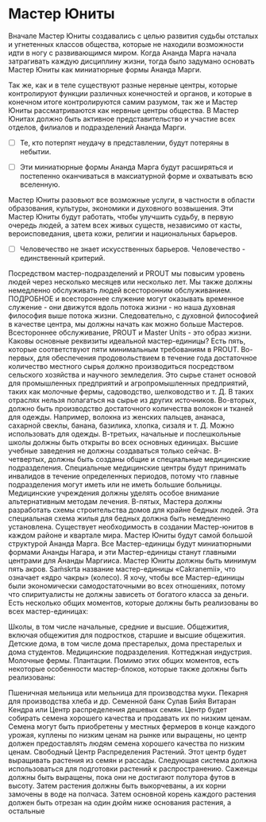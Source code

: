 # Mастер Юниты

Вначале Мастер Юниты создавались с целью развития судьбы отсталых и угнетенных классов общества, которые не находили возможности идти в ногу с развивающимся миром. Когда Ананда Марга начала затрагивать каждую дисциплину жизни, тогда было задумано основать Мастер Юниты как миниатюрные формы Ананда Марги. 

Так же, как и в теле существуют разные нервные центры, которые контролируют функции различных конечностей и органов, и которые в конечном итоге контролируются самим разумом, так же и Мастер Юниты рассматриваются как нервные центры общества. В Мастер Юнитах должно быть активное представительство и участие всех отделов, филиалов и подразделений Ананда Марги. 

- [ ] Те, кто потерпят неудачу в представлении, будут потеряны в небытии.

- [ ] Эти миниатюрные формы Ананда Марга будут расширяться и постепенно оканчиваться в максиатурной форме и охватывать всю вселенную.

Мастер Юниты разовьют все возможные услуги, в частности в области образования, культуры, экономики и духовного возвышения. Эти Мастер Юниты будут работать, чтобы улучшить судьбу, в первую очередь людей, а затем всех живых существ, независимо от касты, вероисповедания, цвета кожи, религии и национальных барьеров. 

- [ ] Человечество не знает искусственных барьеров. Человечество - единственный критерий.

Посредством мастер-подразделений и PROUT мы повысим уровень людей через несколько месяцев или несколько лет. Мы также должны немедленно обслуживать людей всесторонним обслуживанием. ПОДРОБНОЕ и всестороннее служение могут оказывать временное служение - они движутся вдоль потока жизни - но наша духовная философия выше потока жизни. Следовательно, с духовной философией в качестве центра, мы должны начать как можно больше Мастеров. Всестороннее обслуживание, PROUT и Master Units - это образ жизни.
Каковы основные реквизиты идеальной мастер-единицы? Есть пять, которые соответствуют пяти минимальным требованиям в PROUT. Во-первых, для обеспечения продовольствием в течение года достаточное количество местного сырья должно производиться посредством сельского хозяйства и научного земледелия. Это сырье станет основой для промышленных предприятий и агропромышленных предприятий, таких как молочные фермы, садоводство, шелководство и т. Д. В таких отраслях нельзя полагаться на сырье из других источников.
Во-вторых, должно быть производство достаточного количества волокон и тканей для одежды. Например, волокна из женских пальцев, ананаса, сахарной свеклы, банана, базилика, хлопка, сизаля и т. Д. Можно использовать для одежды.
В-третьих, начальные и послешкольные школы должны быть открыты во всех основных единицах. Высшие учебные заведения не должны создаваться только сейчас.
В-четвертых, должны быть созданы общие и специальные медицинские подразделения. Специальные медицинские центры будут принимать инвалидов в течение определенных периодов, потому что главные подразделения могут иметь или не иметь большие больницы. Медицинские учреждения должны уделять особое внимание альтернативным методам лечения.
В-пятых, Мастера должны разработать схемы строительства домов для крайне бедных людей. Эта специальная схема жилья для бедных должна быть немедленно установлена.
Существует необходимость в создании Мастер-юнитов в каждом районе и квартале мира. Мастер Юниты будут самой большой структурой Ананда Марга. Все Мастер-единицы будут миниатюрными формами Ананды Нагара, и эти Мастер-единицы станут главными центрами для Ананды Маргииса. Мастер Юниты должны быть минимум пять акров. Saḿskrta название мастер-единицы «Cakranemii», что означает «ядро чакры» (колесо). Я хочу, чтобы все Мастер-единицы были экономически самодостаточными во всех отношениях, потому что спиритуалисты не должны зависеть от богатого класса за деньги.
Есть несколько общих моментов, которые должны быть реализованы во всех мастер-единицах:

Школы, в том числе начальные, средние и высшие.
Общежития, включая общежития для подростков, старшие и высшие общежития.
Детские дома, в том числе дома престарелых, дома престарелых и дома студентов.
Медицинские подразделения.
Коттеджная индустрия.
Молочные фермы.
Плантации.
Помимо этих общих моментов, есть некоторые особенности мастер-блоков, которые также должны быть реализованы:

Пшеничная мельница или мельница для производства муки.
Пекарня для производства хлеба и др.
Семенной банк
Сулав Бийя Витаран Кендра или Центр распределения дешевых семян. Центр будет собирать семена хорошего качества и продавать их по низким ценам. Семена могут быть приобретены у местных фермеров в конце каждого урожая, куплены по низким ценам на рынке или выращены, но центр должен предоставлять людям семена хорошего качества по низким ценам.
Свободный Центр Распределения Растений. Этот центр будет выращивать растения из семян и рассады. Следующая система должна использоваться для подготовки растений к распространению. Саженцы должны быть выращены, пока они не достигают полутора футов в высоту. Затем растения должны быть выкорчеваны, а их корни замочены в воде на полчаса. Затем основной корень каждого растения должен быть отрезан на один дюйм ниже основания растения, а остальные
